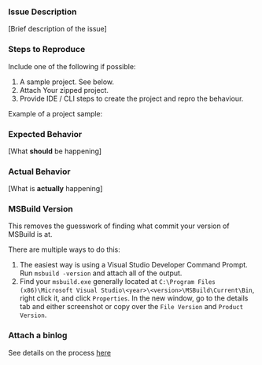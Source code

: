 ### Issue Description
[Brief description of the issue]

### Steps to Reproduce
Include one of the following if possible:

1. A sample project. See below.
2. Attach Your zipped project.
3. Provide IDE / CLI steps to create the project and repro the behaviour.

Example of a project sample:

### Expected Behavior
[What **should** be happening]

### Actual Behavior
[What is **actually** happening]

### MSBuild Version
This removes the guesswork of finding what commit your version of MSBuild is at.

There are multiple ways to do this:
1. The easiest way is using a Visual Studio Developer Command Prompt. Run `msbuild -version` and attach all of the output.
2. Find your `msbuild.exe` generally located at `C:\Program Files (x86)\Microsoft Visual Studio\<year>\<version>\MSBuild\Current\Bin`, right click it, and click `Properties`. In the new window, go to the details tab and either screenshot or copy over the `File Version` and `Product Version`.


### Attach a binlog
See details on the process [here](https://gist.github.com/dsplaisted/b256d7804672a6f6375476a5f5658b7b)


